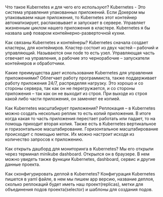 
Что такое Kubernetes и для чего его используют?
Kubernetes - Это система управления упакованных приложений. Если Докером мы упаковываем наше приложения, то Kubernetes этот контейнер автоматизирует, распаковывает и запускает в сервере. Управляет жизненным циклом нашего приложения в кластере.  Kubernetes я бы назвала шеф поваром контейнерно-разверточной кухни.

Как связаны Kubernetes и контейнеры?
Kubernetes сначала создает кластеры, для контейниров. Кластер состоит из двух частей – рабочий и управляющий. Называются они node то есть узел. Управляющая часть отвечает на управления, а рабочие это чернорабочие – запускатели контейнеров и обработчики.

Какие преимущества дает использование Kubernetes для управления приложениями?
Облегчает работу программиста, также поддерживает работу приложения 24/7, распределяя нагрузку. Это хорошо и со стороны сервера, так как он не перегружается, и со стороны приложения – так как он не выходит из строя. При выходе из строя какой либо части приложения, он заменяет ее копией.

Как Kubernetes масштабирует приложения?
Реплокация – в Kubernetes можно создать несколько реплик то есть копий приложения. В итоге когда какая то часть приложения перестает работать или падает, то на помощь приходит вторая копия.
Также есть в Kubernetes вертикальное и горизонтальное масштабирование. Горизонтальное масштабирование происходит с помощью меток. Их можно настроит исходя из количество  запросов к приложению.

Как открыть дашборд для мониторинга в Kubernetes?
Мы его открыли через терминал minikube dashboard. Открылся он в браузере. В нем можно увидеть также функции Kubernetes, dashboard, сервис и другие данные проекта.

Как сконфигурировать деплой в Kubernetes?
Конфигурация Kubernetes пишется в yaml файле, в нем мы пишем app версию, название деплоя, сколько реплокаций будет иметь наш проект(replicas), метки для объединения подов проекта(selector) и шаблоны для создания подов.




